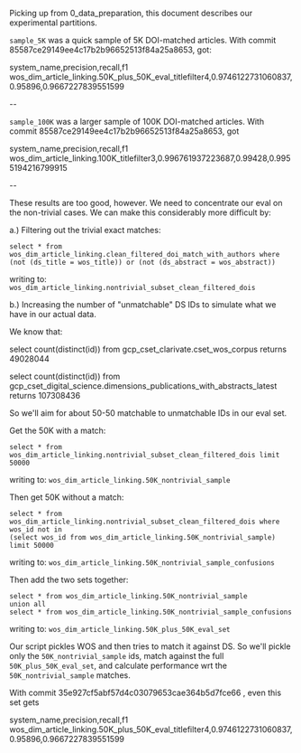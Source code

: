 Picking up from 0_data_preparation, this document describes our experimental partitions.

`sample_5K` was a quick sample of 5K DOI-matched articles. With commit 85587ce29149ee4c17b2b96652513f84a25a8653, got:

system_name,precision,recall,f1
wos_dim_article_linking.50K_plus_50K_eval_titlefilter4,0.9746122731060837,0.95896,0.9667227839551599

--

`sample_100K` was a larger sample of 100K DOI-matched articles. With commit 85587ce29149ee4c17b2b96652513f84a25a8653, got

system_name,precision,recall,f1
wos_dim_article_linking.100K_titlefilter3,0.996761937223687,0.99428,0.9955194216799915

--

These results are too good, however. We need to concentrate our eval on the non-trivial cases. We can make
this considerably more difficult by:

a.) Filtering out the trivial exact matches:

```
select * from wos_dim_article_linking.clean_filtered_doi_match_with_authors where
(not (ds_title = wos_title)) or (not (ds_abstract = wos_abstract))
```

writing to: `wos_dim_article_linking.nontrivial_subset_clean_filtered_dois`

b.) Increasing the number of "unmatchable" DS IDs to simulate what we have in our actual data.

We know that:

select count(distinct(id)) from gcp_cset_clarivate.cset_wos_corpus
returns
49028044

select count(distinct(id)) from gcp_cset_digital_science.dimensions_publications_with_abstracts_latest
returns
107308436

So we'll aim for about 50-50 matchable to unmatchable IDs in our eval set.

Get the 50K with a match:

```
select * from wos_dim_article_linking.nontrivial_subset_clean_filtered_dois limit 50000
```

writing to: `wos_dim_article_linking.50K_nontrivial_sample`

Then get 50K without a match:

```
select * from wos_dim_article_linking.nontrivial_subset_clean_filtered_dois where wos_id not in
(select wos_id from wos_dim_article_linking.50K_nontrivial_sample)
limit 50000
```

writing to: `wos_dim_article_linking.50K_nontrivial_sample_confusions`

Then add the two sets together:

```
select * from wos_dim_article_linking.50K_nontrivial_sample
union all
select * from wos_dim_article_linking.50K_nontrivial_sample_confusions
```

writing to: `wos_dim_article_linking.50K_plus_50K_eval_set`

Our script pickles WOS and then tries to match it against DS. So we'll pickle only the `50K_nontrivial_sample`
ids, match against the full `50K_plus_50K_eval_set`, and calculate performance wrt the `50K_nontrivial_sample`
matches.

With commit 35e927cf5abf57d4c03079653cae364b5d7fce66 , even this set gets

system_name,precision,recall,f1
wos_dim_article_linking.50K_plus_50K_eval_titlefilter4,0.9746122731060837,0.95896,0.9667227839551599



